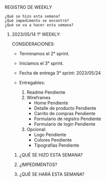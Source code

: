 REGISTRO DE WEEKLY

    ¿Qué se hizo esta semana?
    ¿Qué impedimento se encontró?
    ¿Qué se va a hacer esta semana?

1. 2023/05/14 1° WEEKLY:

    CONSIDERACIONES:

    - Terminamos el 2° sprint.
    - Iniciamos el 3° sprint. 
    - Fecha de entrega 3° sprint: 2023/05/24
    
    - Entregables:
        1. Readme                                               Pendiente
        2. Wireframes
            - Home                                              Pendiente
            - Detalle de producto                               Pendiente
            - Carrito de compras                                Pendiente
            - Formulario de registro                            Pendiente
            - Formulario de login                               Pendiente
        3. Opcional: 
            - Logo                                              Pendiente
            - Colores                                           Pendiente
            -  Tipografías                                      Pendiente



    1. ¿QUÉ SE HIZO ESTA SEMANA?



    2.  ¿IMPEDIMENTOS?



    3. ¿QUÉ SE HARÁ ESTA SEMANA?



